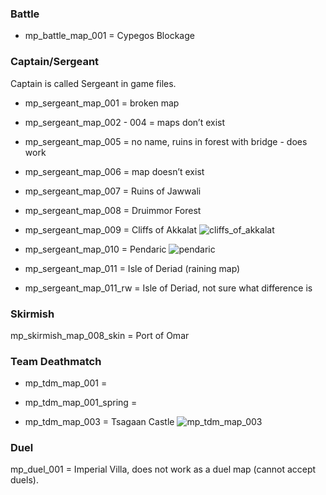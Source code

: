 ### Battle

-   mp\_battle\_map\_001 = Cypegos Blockage

### Captain/Sergeant

Captain is called Sergeant in game files.

-   mp\_sergeant\_map\_001 = broken map

-   mp\_sergeant\_map\_002 - 004 = maps don’t exist

-   mp\_sergeant\_map\_005 = no name, ruins in forest with bridge - does
    work

-   mp\_sergeant\_map\_006 = map doesn’t exist

-   mp\_sergeant\_map\_007 = Ruins of Jawwali

-   mp\_sergeant\_map\_008 = Druimmor Forest

-   mp\_sergeant\_map\_009 = Cliffs of Akkalat
    ![cliffs_of_akkalat](https://user-images.githubusercontent.com/116319794/198414621-2d2a2208-b213-4f74-ae20-c639ffae4e8a.jpg)

-   mp\_sergeant\_map\_010 = Pendaric
    ![pendaric](https://user-images.githubusercontent.com/116319794/198414680-82d48633-0387-4300-b390-964940174c46.jpg)

-   mp\_sergeant\_map\_011 = Isle of Deriad (raining map)

-   mp\_sergeant\_map\_011\_rw = Isle of Deriad, not sure what
    difference is

### Skirmish

mp\_skirmish\_map\_008\_skin = Port of Omar

### Team Deathmatch

- mp\_tdm\_map\_001 = 

- mp\_tdm\_map\_001\_spring = 

- mp\_tdm\_map\_003 =
Tsagaan Castle
![mp_tdm_map_003](https://user-images.githubusercontent.com/116319794/198414710-0e7165cd-8634-4c0c-ab86-a0e3a73fdec6.jpg)

### Duel

mp\_duel\_001 = Imperial Villa, does not work as a duel map (cannot
accept duels).
